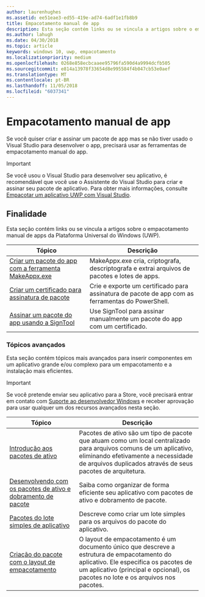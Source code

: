 ```yaml
---
author: laurenhughes
ms.assetid: ee51eae3-ed55-419e-ad74-6adf1e1fb8b9
title: Empacotamento manual de app
description: Esta seção contém links ou se vincula a artigos sobre o empacotamento manual de apps da Plataforma Universal do Windows (UWP).
ms.author: lahugh
ms.date: 04/30/2018
ms.topic: article
keywords: windows 10, uwp, empacotamento
ms.localizationpriority: medium
ms.openlocfilehash: 0268e858ecbcaaee95796fa590d4a9994dcfb505
ms.sourcegitcommit: e814a13978f33654d8e995584f4b047cb53e0aef
ms.translationtype: MT
ms.contentlocale: pt-BR
ms.lasthandoff: 11/05/2018
ms.locfileid: "6037341"
---
```

# <a name="manual-app-packaging"></a>Empacotamento manual de app

Se você quiser criar e assinar um pacote de app mas se não tiver usado o Visual Studio para desenvolver o app, precisará usar as ferramentas de empacotamento manual do app.

> [!IMPORTANT] 
> Se você usou o Visual Studio para desenvolver seu aplicativo, é recomendável que você use o Assistente do Visual Studio para criar e assinar seu pacote de aplicativo. Para obter mais informações, consulte [Empacotar um aplicativo UWP com Visual Studio](https://msdn.microsoft.com/windows/uwp/packaging/packaging-uwp-apps).

## <a name="purpose"></a>Finalidade

Esta seção contém links ou se vincula a artigos sobre o empacotamento manual de apps da Plataforma Universal do Windows (UWP).

| Tópico | Descrição |
|-------|-------------|
| [Criar um pacote do app com a ferramenta MakeAppx.exe](create-app-package-with-makeappx-tool.md) | MakeAppx.exe cria, criptografa, descriptografa e extrai arquivos de pacotes e lotes de apps. |
| [Criar um certificado para assinatura de pacote](create-certificate-package-signing.md) | Crie e exporte um certificado para assinatura de pacote de app com as ferramentas do PowerShell. |
| [Assinar um pacote do app usando a SignTool](sign-app-package-using-signtool.md) | Use SignTool para assinar manualmente um pacote do app com um certificado. |

### <a name="advanced-topics"></a>Tópicos avançados

Esta seção contém tópicos mais avançados para inserir componentes em um aplicativo grande e/ou complexo para um empacotamento e a instalação mais eficientes. 

> [!IMPORTANT]
> Se você pretende enviar seu aplicativo para a Store, você precisará entrar em contato com [Suporte ao desenvolvedor Windows](https://developer.microsoft.com/windows/support) e receber aprovação para usar qualquer um dos recursos avançados nesta seção.


| Tópico | Descrição |
|-------|-------------|
| [Introdução aos pacotes de ativo](asset-packages.md) | Pacotes de ativo são um tipo de pacote que atuam como um local centralizado para arquivos comuns de um aplicativo, eliminando efetivamente a necessidade de arquivos duplicados através de seus pacotes de arquitetura. |
| [Desenvolvendo com os pacotes de ativo e dobramento de pacote](package-folding.md) | Saiba como organizar de forma eficiente seu aplicativo com pacotes de ativo e dobramento de pacote. |
| [Pacotes do lote simples de aplicativo](flat-bundles.md) | Descreve como criar um lote simples para os arquivos do pacote do aplicativo. |
| [Criação do pacote com o layout de empacotamento](packaging-layout.md) | O layout de empacotamento é um documento único que descreve a estrutura de empacotamento do aplicativo. Ele especifica os pacotes de um aplicativo (principal e opcional), os pacotes no lote e os arquivos nos pacotes. |
